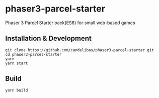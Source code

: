 # phaser3-parcel-starter
Phaser 3 Parcel Starter pack(ES6) for small web-based games

## Installation & Development

```
git clone https://github.com/candelibas/phaser3-parcel-starter.git
cd phaser3-parcel-starter
yarn
yarn start
```

## Build

```
yarn build
``` 